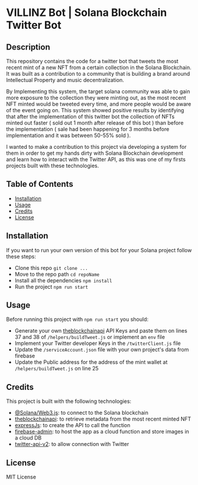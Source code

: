 # VILLINZ Bot | Solana Blockchain Twitter Bot 

## Description

This repository contains the code for a twitter bot that tweets the most recent mint of a new NFT from a certain collection in the Solana Blockchain. It was built as a contribution to a community that is building a brand around Intellectual Property and music decentralization.

By Implementing this system, the target solana community was able to gain more exposure to the collection they were minting out, as the most recent NFT minted would be tweeted every time, and more people would be aware of the event going on. This system showed positive results by identifying that after the implementation of this twitter bot the collection of NFTs minted out faster ( sold out 1 month after release of this bot ) than before the implementation ( sale had been happening for 3 months before implementation and it was between 50-55% sold ).

I wanted to make a contribution to this project via developing a system for them in order to get my hands dirty with Solana Blockchain development and learn how to interact with the Twitter API, as this was one of my firsts projects built with these technologies.


## Table of Contents

- [Installation](#installation)
- [Usage](#usage)
- [Credits](#credits)
- [License](#license)

## Installation

If you want to run your own version of this bot for your Solana project follow these steps:
- Clone this repo ``` git clone ... ```
- Move to the repo path ``` cd repoName ```
- Install all the dependencies ``` npm install ```
- Run the project ```npm run start```
## Usage

Before running this project with ```npm run start``` you should:
- Generate your own [theblockchainapi](https://www.npmjs.com/package/theblockchainapi) API Keys and paste them on lines 37 and 38 of ``` /helpers/buildTweet.js ``` or implement an ```env``` file
- Implement your Twitter developer Keys in the ```/twitterClient.js``` file
- Update the ```/serviceAccount.json``` file with your own project's data from firebase
- Update the Public address for the address of the mint wallet at ```/helpers/buildTweet.js``` on line 25 

## Credits

This project is built with the following technologies:
- [@Solana/Web3.js](https://solana-labs.github.io/solana-web3.js/): to connect to the Solana blockchain
- [theblockchainapi](https://www.npmjs.com/package/theblockchainapi): to retrieve metadata from the most recent minted NFT
- [expressJs](https://expressjs.com/): to create the API to call the function
- [firebase-admin](https://www.npmjs.com/package/firebase-admin): to host the app as a cloud function and store images in a cloud DB
- [twitter-api-v2](https://developer.twitter.com/en/docs/twitter-api): to allow connection with Twitter 

## License

MIT License

